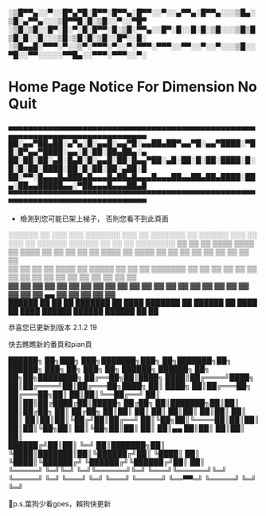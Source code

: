 ░▒█▀▀▄░░▀░░█▀▄▀█░█▀▀░█▀▀▄░█▀▀░░▀░░▄▀▀▄░█▀▀▄░░░▒█▄░▒█░▄▀▀▄░░░▒█▀▀█░█░▒█░░▀░░▀█▀
░▒█░▒█░░█▀░█░▀░█░█▀▀░█░▒█░▀▀▄░░█▀░█░░█░█░▒█░░░▒█▒█▒█░█░░█░░░▒█░▒█░█░▒█░░█▀░░█░
░▒█▄▄█░▀▀▀░▀░░▒▀░▀▀▀░▀░░▀░▀▀▀░▀▀▀░░▀▀░░▀░░▀░░░▒█░░▀█░░▀▀░░░░░▀▀█▄░░▀▀▀░▀▀▀░░▀░


# Home Page Notice For Dimension No Quit

▄▄▄▄▄▄▄▄▄▄▄▄▄▄▄▄▄▄▄▄▄▄▄▄▄▄▄▄▄▄▄▄▄▄▄▄▄▄▄▄▄▄▄▄▄▄▄▄▄▄▄▄▄▄▄▄▄▄▄▄▄▄▄▄▄▄▄▄▄▄▄▄▄▄▄▄▄▄
██░▄▄▀██▄██░▄▀▄░█░▄▄█░▄▄▀█░▄▄██▄██▀▄▄▀█░▄▄▀████░▀██░█▀▄▄▀████░▄▄░█░██░██▄██▄░▄
██░██░██░▄█░█▄█░█░▄▄█░██░█▄▄▀██░▄█░██░█░██░████░█░█░█░██░████░██░█░██░██░▄██░█
██░▀▀░█▄▄▄█▄███▄█▄▄▄█▄██▄█▄▄▄█▄▄▄██▄▄██▄██▄████░██▄░██▄▄█████▄▄░▀██▄▄▄█▄▄▄██▄█
▀▀▀▀▀▀▀▀▀▀▀▀▀▀▀▀▀▀▀▀▀▀▀▀▀▀▀▀▀▀▀▀▀▀▀▀▀▀▀▀▀▀▀▀▀▀▀▀▀▀▀▀▀▀▀▀▀▀▀▀▀▀▀▀▀▀▀▀▀▀▀▀▀▀▀▀▀▀


- 檢測到您可能已架上梯子，
否則您看不到此頁面

░░░░░░  ░░ ░░░    ░░░ ░░░░░░░ ░░░    ░░ ░░░░░░░ ░░  ░░░░░░  ░░░    ░░     ░░░    ░░  ░░░░░░       ░░░░░░  ░░    ░░ ░░ ░░░░░░░░ 
▒▒   ▒▒ ▒▒ ▒▒▒▒  ▒▒▒▒ ▒▒      ▒▒▒▒   ▒▒ ▒▒      ▒▒ ▒▒    ▒▒ ▒▒▒▒   ▒▒     ▒▒▒▒   ▒▒ ▒▒    ▒▒     ▒▒    ▒▒ ▒▒    ▒▒ ▒▒    ▒▒    
▒▒   ▒▒ ▒▒ ▒▒ ▒▒▒▒ ▒▒ ▒▒▒▒▒   ▒▒ ▒▒  ▒▒ ▒▒▒▒▒▒▒ ▒▒ ▒▒    ▒▒ ▒▒ ▒▒  ▒▒     ▒▒ ▒▒  ▒▒ ▒▒    ▒▒     ▒▒    ▒▒ ▒▒    ▒▒ ▒▒    ▒▒    
▓▓   ▓▓ ▓▓ ▓▓  ▓▓  ▓▓ ▓▓      ▓▓  ▓▓ ▓▓      ▓▓ ▓▓ ▓▓    ▓▓ ▓▓  ▓▓ ▓▓     ▓▓  ▓▓ ▓▓ ▓▓    ▓▓     ▓▓ ▄▄ ▓▓ ▓▓    ▓▓ ▓▓    ▓▓    
██████  ██ ██      ██ ███████ ██   ████ ███████ ██  ██████  ██   ████     ██   ████  ██████       ██████   ██████  ██    ██    


恭喜您已更新到版本 2.1.2 19

快去瞧瞧新的番頁和pian頁

██████╗ ██╗███╗   ███╗███████╗███╗   ██╗███████╗██╗ ██████╗ ███╗   ██╗    ███╗   ██╗ ██████╗      ██████╗ ██╗   ██╗██╗████████╗
██╔══██╗██║████╗ ████║██╔════╝████╗  ██║██╔════╝██║██╔═══██╗████╗  ██║    ████╗  ██║██╔═══██╗    ██╔═══██╗██║   ██║██║╚══██╔══╝
██║  ██║██║██╔████╔██║█████╗  ██╔██╗ ██║███████╗██║██║   ██║██╔██╗ ██║    ██╔██╗ ██║██║   ██║    ██║   ██║██║   ██║██║   ██║   
██║  ██║██║██║╚██╔╝██║██╔══╝  ██║╚██╗██║╚════██║██║██║   ██║██║╚██╗██║    ██║╚██╗██║██║   ██║    ██║▄▄ ██║██║   ██║██║   ██║   
██████╔╝██║██║ ╚═╝ ██║███████╗██║ ╚████║███████║██║╚██████╔╝██║ ╚████║    ██║ ╚████║╚██████╔╝    ╚██████╔╝╚██████╔╝██║   ██║   
╚═════╝ ╚═╝╚═╝     ╚═╝╚══════╝╚═╝  ╚═══╝╚══════╝╚═╝ ╚═════╝ ╚═╝  ╚═══╝    ╚═╝  ╚═══╝ ╚═════╝      ╚══▀▀═╝  ╚═════╝ ╚═╝   ╚═╝   


🐶p.s.葉狗少看goes，賴狗快更新

